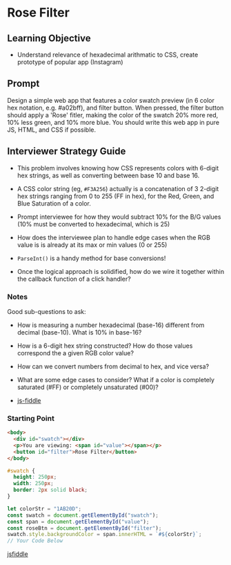 # Rose Filter

## Learning Objective

- Understand relevance of hexadecimal arithmatic to CSS, create
  prototype of popular app (Instagram)

## Prompt

Design a simple web app that features a color swatch preview (in 6 color hex notation, e.g. #a02bff), and filter button. When pressed, the filter button should apply a 'Rose' fitler, making the color of the swatch 20% more red, 10% less green, and 10% more blue. You should write this web app in pure JS, HTML, and CSS if possible.

## Interviewer Strategy Guide

- This problem involves knowing how CSS represents colors with 6-digit hex strings, as well as converting between base 10 and base 16.

- A CSS color string (eg, `#F3A256`) actually is a concatenation of 3 2-digit hex strings ranging from 0 to 255 (FF in hex), for the Red, Green, and Blue Saturation of a color.

- Prompt interviewee for how they would subtract 10% for the B/G values (10% must be converted to hexadecimal, which is 25)

- How does the interviewee plan to handle edge cases when the RGB value is is already at its max or min values (0 or 255)

- `ParseInt()` is a handy method for base conversions!

- Once the logical approach is solidified, how do we wire it together within the callback function of a click handler?

### Notes

Good sub-questions to ask:

- How is measuring a number hexadecimal (base-16) different from decimal (base-10). What is 10% in base-16?

- How is a 6-digit hex string constructed? How do those values correspond the a given RGB color value?

- How can we convert numbers from decimal to hex, and vice versa?

- What are some edge cases to consider? What if a color is completely saturated (#FF) or completely unsaturated (#00)?

- [js-fiddle](https://jsfiddle.net/d1oescjn/)

### Starting Point

```html
<body>
  <div id="swatch"></div>
  <p>You are viewing: <span id="value"></span></p>
  <button id="filter">Rose Filter</button>
</body>
```

```css
#swatch {
  height: 250px;
  width: 250px;
  border: 2px solid black;
}
```

```javascript
let colorStr = "1AB20D";
const swatch = document.getElementById("swatch");
const span = document.getElementById("value");
const roseBtn = document.getElementById("filter");
swatch.style.backgroundColor = span.innerHTML = `#${colorStr}`;
// Your Code Below
```

[jsfiddle](https://jsfiddle.net/Lvkcbtq9/)
